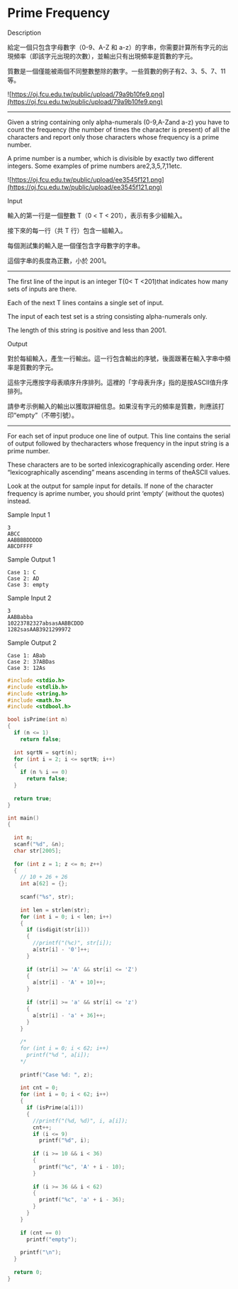 # Prime Frequency

Description

給定一個只包含字母數字（0-9、A-Z 和 a-z）的字串，你需要計算所有字元的出現頻率（即該字元出現的次數），並輸出只有出現頻率是質數的字元。

質數是一個僅能被兩個不同整數整除的數字。一些質數的例子有2、3、5、7、11等。

![https://oj.fcu.edu.tw/public/upload/79a9b10fe9.png](https://oj.fcu.edu.tw/public/upload/79a9b10fe9.png)

- ------------------------------------------------------------------------------

Given a string containing only alpha-numerals (0-9,A-Zand a-z) you have to count the frequency (the number of times the character is present) of all the characters and report only those characters whose frequency is a prime number.

A prime number is a number, which is divisible by exactly two different integers. Some examples of prime numbers are2,3,5,7,11etc.

![https://oj.fcu.edu.tw/public/upload/ee3545f121.png](https://oj.fcu.edu.tw/public/upload/ee3545f121.png)

Input

輸入的第一行是一個整數 T（0 < T < 201），表示有多少組輸入。

接下來的每一行（共 T 行）包含一組輸入。

每個測試集的輸入是一個僅包含字母數字的字串。

這個字串的長度為正數，小於 2001。

- ------------------------------------------------------------------------------

The first line of the input is an integer T(0< T <201)that indicates how many sets of inputs are there.

Each of the next T lines contains a single set of input.

The input of each test set is a string consisting alpha-numerals only.

The length of this string is positive and less than 2001.

Output

對於每組輸入，產生一行輸出。這一行包含輸出的序號，後面跟著在輸入字串中頻率是質數的字元。

這些字元應按字母表順序升序排列。這裡的「字母表升序」指的是按ASCII值升序排列。

請參考示例輸入的輸出以獲取詳細信息。如果沒有字元的頻率是質數，則應該打印“empty”（不帶引號）。

- ------------------------------------------------------------------------------

For each set of input produce one line of output. This line contains the serial of output followed by thecharacters whose frequency in the input string is a prime number.

These characters are to be sorted inlexicographically ascending order. Here “lexicographically ascending” means ascending in terms of theASCII values.

Look at the output for sample input for details. If none of the character frequency is aprime number, you should print ‘empty’ (without the quotes) instead.

Sample Input 1

```
3
ABCC
AABBBBDDDDD
ABCDFFFF

```

Sample Output 1

```
Case 1: C
Case 2: AD
Case 3: empty
```

Sample Input 2

```
3
AABBabba
10223782327absasAABBCDDD
1282sasAAB3921299972

```

Sample Output 2

```
Case 1: ABab
Case 2: 37ABDas
Case 3: 12As
```

```c
#include <stdio.h>
#include <stdlib.h>
#include <string.h>
#include <math.h>
#include <stdbool.h>

bool isPrime(int n)
{
  if (n <= 1)
    return false;
    
  int sqrtN = sqrt(n);
  for (int i = 2; i <= sqrtN; i++)
  {
    if (n % i == 0)
      return false;
  }
  
  return true;
}

int main()
{
  
  int n;
  scanf("%d", &n);
  char str[2005];
  
  for (int z = 1; z <= n; z++)
  {
    // 10 + 26 + 26
    int a[62] = {};
    
    scanf("%s", str);
    
    int len = strlen(str);
    for (int i = 0; i < len; i++)
    {
      if (isdigit(str[i]))
      {
        //printf("(%c)", str[i]);
        a[str[i] - '0']++;
      }
      
      if (str[i] >= 'A' && str[i] <= 'Z')
      {
        a[str[i] - 'A' + 10]++;
      }
      
      if (str[i] >= 'a' && str[i] <= 'z')
      {
        a[str[i] - 'a' + 36]++;
      }
    }
    
    /*
    for (int i = 0; i < 62; i++)
      printf("%d ", a[i]);
    */
    
    printf("Case %d: ", z);
    
    int cnt = 0;
    for (int i = 0; i < 62; i++)
    {
      if (isPrime(a[i]))
      {
        //printf("(%d, %d)", i, a[i]);
        cnt++;
        if (i <= 9)
          printf("%d", i);
          
        if (i >= 10 && i < 36)
        {
          printf("%c", 'A' + i - 10);
        }
        
        if (i >= 36 && i < 62)
        {
          printf("%c", 'a' + i - 36);
        }
      }
    }
    
    if (cnt == 0)
      printf("empty");
    
    printf("\n");
  }
  
  return 0;
}

```